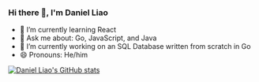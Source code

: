 ### Hi there 👋, I'm Daniel Liao

- 🌱 I’m currently learning React
- 💬 Ask me about: Go, JavaScript, and Java
- 🔭 I’m currently working on an SQL Database written from scratch in Go
- 😄 Pronouns: He/him

[![Daniel Liao's GitHub stats](https://github-readme-stats.vercel.app/api?username=Dojo456&count_private=true&show_icons=true)](https://github.com/anuraghazra/github-readme-stats)

<!--
**Dojo456/Dojo456** is a ✨ _special_ ✨ repository because its `README.md` (this file) appears on your GitHub profile.

Here are some ideas to get you started:

- 🔭 I’m currently working on ...
- 🌱 I’m currently learning ...
- 👯 I’m looking to collaborate on ...
- 🤔 I’m looking for help with ...
- 💬 Ask me about ...
- 📫 How to reach me: ...
- 😄 Pronouns: ...
- ⚡ Fun fact: ...
-->
